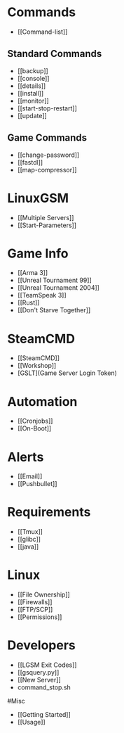 # Commands
* [[Command-list]]

## Standard Commands
* [[backup]]
* [[console]]
* [[details]]
* [[install]]
* [[monitor]]
* [[start-stop-restart]]
* [[update]]

## Game Commands
* [[change-password]]
* [[fastdl]]
* [[map-compressor]]

# LinuxGSM
* [[Multiple Servers]]
* [[Start-Parameters]]

# Game Info
* [[Arma 3]]
* [[Unreal Tournament 99]]
* [[Unreal Tournament 2004]]
* [[TeamSpeak 3]]
* [[Rust]]
* [[Don't Starve Together]]

# SteamCMD
* [[SteamCMD]]
* [[Workshop]]
* [GSLT](Game Server Login Token)

# Automation
* [[Cronjobs]]
* [[On-Boot]]

# Alerts
* [[Email]]
* [[Pushbullet]]

# Requirements
* [[Tmux]]
* [[glibc]]
* [[java]]

# Linux
* [[File Ownership]]
* [[Firewalls]]
* [[FTP/SCP]]
* [[Permissions]]

# Developers
* [[LGSM Exit Codes]]
* [[gsquery.py]]
* [[New Server]]
* command_stop.sh

#Misc
* [[Getting Started]]
* [[Usage]]